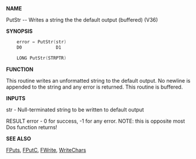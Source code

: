 
**NAME**

PutStr -- Writes a string the the default output (buffered) (V36)

**SYNOPSIS**

```c
    error = PutStr(str)
    D0             D1

    LONG PutStr(STRPTR)

```
**FUNCTION**

This routine writes an unformatted string to the default output.  No
newline is appended to the string and any error is returned.  This
routine is buffered.

**INPUTS**

str   - Null-terminated string to be written to default output

RESULT
error - 0 for success, -1 for any error.  NOTE: this is opposite
most Dos function returns!

**SEE ALSO**

[FPuts](FPuts.md), [FPutC](FPutC.md), [FWrite](FWrite.md), [WriteChars](WriteChars.md)
